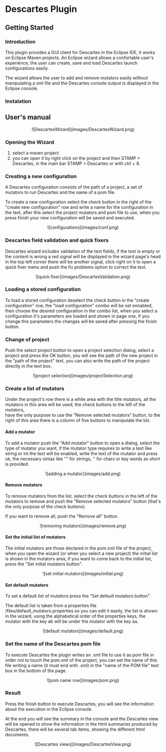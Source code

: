# Descartes Plugin

## Getting Started

### Introduction

This plugin provides a GUI client for Descartes in the Eclipse IDE, it works on Eclipse Maven projects.
An Eclipse wizard allows a confortable user's experience, the user can create, save and load Descartes launch configurations easily.

The wizard allows the user to add and remove mutators easily without manipulating a xml file and the Descartes console output 
is displayed in the Eclipse console.

### Instalation

## User's manual

<center>![DescartesWizard](images/DescartesWizard.png)</center>

### Opening the Wizard

1. select a maven project.
2. you can open it by right click on the project and then STAMP > Descartes, in the main bar STAMP > Descartes or with ctrl + 8.

### Creating a new configuration

A Descartes configuration consists of the path of a project, a set of mutators to run Descartes and the name of a pom file.

To create a new configuration select the check button in the right of the "create new configuration" row and write a name for the configuration in the text,
after this select the project mutators and pom file to use, when you press finish your new configuration will be saved and executed.

<center>![configurations](images/conf.png)</center>

### Descartes field validation and quick fixers

Descartes wizard includes validation of the text fields, if the text is empty or the content is wrong a red signal will be displayed in the wizard page's head
in the top left corner there will be another signal, click right on it to open a quick fixer menu and push the fix problems option to correct the text.

<center>![quick fixer](images/DescartesValidation.png)</center> 

### Loading a stored configuration

To load a stored configuration deselect the check button in the "create configuration" row, the "load configuration" combo will be set ennabled,
then choose the desired configuration in the combo list, when you select a configuration it's parameters are loaded and shown in page one, if you change
this parameters the changes will be saved after pressing the finish button.

### Change of project

Push the select project button to open a project selection dialog, select a project and press the OK button, you will see the path of the new project
in the "path of the project" text, you can also write the path of the project directly in the text box.

<center>![project selection](images/projectSelection.png)</center>

### Create a list of mutators

Under the project's row there is a white area with the title mutators, all the mutators in this area will be used, the check buttons to the left of the mutators,  
have the only purpose to use the "Remove selected mutators" button, to the right of this area there is a column of five buttons to manipulate the list.

#### Add a mutator

To add a mutator push the "Add mutator" button to open a dialog, select the type of mutator you want,
if the mutator type requires to write a text like string or int the text will be enabled, write the text of the mutator
and press ok, the necessary sintax like "" for strings, '' for chars or key words as short is provided.

<center>![adding a mutator](images/add.png)</center>

#### Remove mutators

To remove mutators from the list, select the check buttons in the left of the mutators to remove and push
the "Remove selected mutators" button (that's the only purpose of the check buttons).

If you want to remove all, push the "Remove all" button.

<center>![removing mutators](images/remove.png)</center>

#### Set the initial list of mutators

The initial mutators are those declared in the pom.xml file of the project, when you open the wizard (or when you select a new project)
the initial list is shown in the mutators area, if you want to come back to the initial list, press the "Set initial mutators button".

<center>![set initial mutators](images/initial.png)</center>

#### Set default mutators

To set a default list of mutators press the "Set default mutators button".

The default list is taken from a properties file  <path of the project>/files/default_mutators.properties
so you can edit it easily, the list is shown in the wizard, using the alphabetical order of the properties keys,
the mutator with the key ab will be under the mutator with the key aa. 

<center>![default mutators](images/default.png)</center>

### Set the name of the Descartes pom file

To execute Descartes the plugin writes an .xml file to use it as pom file in order not to touch the pom.xml of the project,
you can set the name of this file writing a name (it must end with .xml) in the "name of the POM file" text box in the bottom of the page.

<center>![pom name row](images/pom.png)</center>

### Result

Press the finish button to execute Descartes, you will see the information about the execution in the Eclipse console.

At the end you will see the summary in the console and the Descartes view will be opened to show the information in the html summaries 
produced by Descartes, there will be several tab items, showing the different html documents.

<center>![Descartes views](images/DescartesView.png)</center>